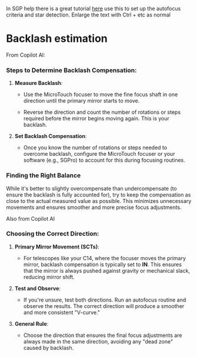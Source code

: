 
In SGP help there is a great tutorial [here](https://help.sequencegeneratorpro.com/UnderstandingAutoFocus.html) use this to set up the autofocus criteria and star detection. Enlarge the text with Ctrl + etc as normal

# Backlash estimation
From Copilot AI:
### Steps to Determine Backlash Compensation:

1. **Measure Backlash**:
    
    - Use the MicroTouch focuser to move the fine focus shaft in one direction until the primary mirror starts to move.
        
    - Reverse the direction and count the number of rotations or steps required before the mirror begins moving again. This is your backlash.
        
2. **Set Backlash Compensation**:
    
    - Once you know the number of rotations or steps needed to overcome backlash, configure the MicroTouch focuser or your software (e.g., SGPro) to account for this during focusing routines.

### **Finding the Right Balance**

While it's better to slightly overcompensate than undercompensate (to ensure the backlash is fully accounted for), try to keep the compensation as close to the actual measured value as possible. This minimizes unnecessary movements and ensures smoother and more precise focus adjustments.

Also from Copilot AI
### **Choosing the Correct Direction:**

1. **Primary Mirror Movement (SCTs)**:
    
    - For telescopes like your C14, where the focuser moves the primary mirror, backlash compensation is typically set to **IN**. This ensures that the mirror is always pushed against gravity or mechanical slack, reducing mirror shift.
        
2. **Test and Observe**:
    
    - If you're unsure, test both directions. Run an autofocus routine and observe the results. The correct direction will produce a smoother and more consistent "V-curve."
        
3. **General Rule**:
    
    - Choose the direction that ensures the final focus adjustments are always made in the same direction, avoiding any "dead zone" caused by backlash.